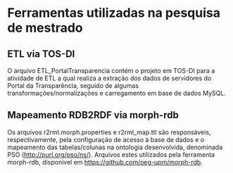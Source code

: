 # Ferramentas utilizadas na pesquisa de mestrado

## ETL via TOS-DI

O arquivo ETL_PortalTransparencia contém o projeto em TOS-DI para a atividade de ETL a qual realiza a extração dos dados de servidores do Portal da Transparência, seguido de algumas transformações/normalizações e carregamento em base de dados MySQL.

## Mapeamento RDB2RDF via morph-rdb

Os arquivos r2rml.morph.properties e r2rml_map.ttl são responsáveis, respectivamente, pela configuração de acesso à base de dados e o mapeamento das tabelas/colunas na ontologia desenvolvida, denominada PSO (http://purl.org/pso/ns/). Arquivos estes utilizados pela ferramenta morph-rdb, disponível em https://github.com/oeg-upm/morph-rdb.

